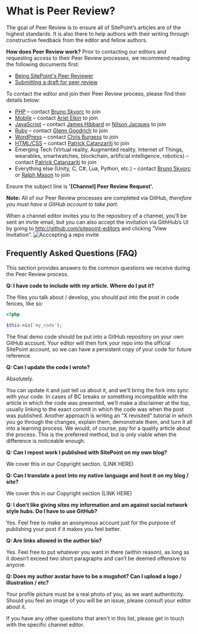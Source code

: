 # What is Peer Review?

The goal of Peer Review is to ensure all of SitePoint’s articles are of the highest standards. It is also there to help authors with their writing through constructive feedback from the editor and fellow authors.


**How does Peer Review work?**
Prior to contacting our editors and requesting access to their Peer Review processes, we recommend reading the following documents first: 
- [Being SitePoint's Peer Reviewer](https://github.com/sitepoint-editors/author-documentation/blob/master/docs/Process-Peer%20Review-Guidelines%20for%20Peer%20Review.md)
- [Submitting a draft for peer review](https://github.com/sitepoint-editors/author-documentation/blob/master/docs/Process-Submitting%20a%20draft%20for%20Peer%20Reviewing.md)


To contact the editor and join their Peer Review process, please find their details below:
- [PHP](https://www.sitepoint.com/php/) – contact [Bruno Skvorc](bruno.skvorc@sitepoint.com) to join
- [Mobile](https://www.sitepoint.com/mobile/) – contact [Ariel Elkin](ariel.elkin@sitepoint.com) to join
- [JavaScript](https://www.sitepoint.com/javascript/) – contact [James Hibbard](james.hibbard@sitepoint.com) or [Nilson Jacques](nilson.jacques@sitepoint.com) to join
- [Ruby](https://www.sitepoint.com/ruby/) – contact [Glenn Goodrich](glenn.goodrich@sitepoint.com) to join
- [WordPress](https://www.sitepoint.com/wordpress/) – contact [Chris Burgess](chris.burgess@sitepoint.com) to join
- [HTML/CSS](https://www.sitepoint.com/html-css/) – contact [Patrick Catanzariti](patrick.catanzariti@sitepoint.com) to join
- Emerging Tech (Virtual reality, Augmented reality, Internet of Things, wearables, smartwatches, blockchain, artificial intelligence, robotics) – contact [Patrick Catanzariti](patrick.catanzariti@sitepoint.com) to join
- Everything else (Unity, C, C#, Lua, Python, etc.) – contact [Bruno Skvorc](bruno.skvorc@sitepoint.com) or [Ralph Mason](ralph.mason@sitepoint.com) to join

Ensure the subject line is **'[Channel] Peer Review Request'.**

**Note:** All of our Peer Review processes are completed via GitHub, *therefore you must have a GitHub account to take part.*

When a channel editor invites you to the repository of a channel, you’ll be sent an invite email, but you can also accept the invitation via GithHub’s UI by going to http://github.com/sitepoint-editors and clicking “View Invitation”.
![Acccepting a repo invite](https://dab1nmslvvntp.cloudfront.net/wp-content/uploads/2015/06/1433875614Screenshot-2015-06-09-20.44.33-1024x274.png)


## Frequently Asked Questions (FAQ)
This section provides answers to the common questions we receive during the Peer Review process. 

**Q: I have code to include with my article. Where do I put it?**

The files you talk about / develop, you should put into the post in code fences, like so:

```php
<?php

$this->is('my_code');
```
The final demo code should be put into a GitHub repository on your own GitHub account. Your editor will then fork your repo into the official SitePoint account, so we can have a persistent copy of your code for future reference.

**Q: Can I update the code I wrote?**

Absolutely.

You can update it and just tell us about it, and we’ll bring the fork into sync with your code. In cases of BC breaks or something incompatible with the article in which the code was presented, we’ll make a disclaimer at the top, usually linking to the exact commit in which the code was when the post was published. Another approach is writing an “X revisited” tutorial in which you go through the changes, explain them, demonstrate them, and turn it all into a learning process. We would, of course, pay for a quality article about the process. This is the preferred method, but is only viable when the difference is noticeable enough.

**Q: Can I repost work I published with SitePoint on my own blog?**

We cover this in our Copyright section. (LINK HERE)

**Q: Can I translate a post into my native language and host it on my blog / site?**

We cover this in our Copyright section (LINK HERE)

**Q: I don’t like giving sites my information and am against social network style hubs. Do I have to use GitHub?**

Yes. Feel free to make an anonymous account just for the purpose of publishing your post if it makes you feel better.

**Q: Are links allowed in the author bio?**

Yes. Feel free to put whatever you want in there (within reason), as long as it doesn’t exceed two short paragraphs and can’t be deemed offensive to anyone.

**Q: Does my author avatar have to be a mugshot? Can I upload a logo / illustration / etc?**

Your profile picture must be a real photo of you, as we want authenticity. Should you feel an image of you will be an issue, please consult your editor about it.

If you have any other questions that aren't in this list, please get in touch with the specific channel editor.
